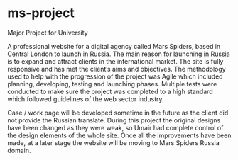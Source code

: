 # ms-project
Major Project for University 

A professional website for a digital agency called Mars Spiders, based in Central London to launch in Russia. The main reason for launching in Russia is to expand and attract clients in the international market. The site is fully responsive and has met the client’s aims and objectives. 
The methodology used to help with the progression of the project was Agile which included planning, developing, testing and launching phases. 
Multiple tests were conducted to make sure the project was completed to a high standard which followed guidelines of the web sector industry.

Case / work page will be developed sometime in the future as the client did not provide the Russian translate. 
During this project the original designs have been changed as they were weak, so Umair had complete control of the design elements of the whole site. 
Once all the improvements have been made, at a later stage the website will be moving to Mars Spiders Russia domain.
